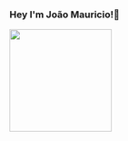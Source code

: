 ### Hey I'm João Mauricio!👋

<div>
  <a href=<"https://github.com/jmktt">
  <img height="180cm" src="https://github-readme-stats.vercel.app/api?username=jmktt&show_icons=true&theme=dracula"/>
</div>
